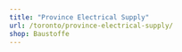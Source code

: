 ```yaml
---
title: "Province Electrical Supply"
url: /toronto/province-electrical-supply/
shop: Baustoffe
---
```

